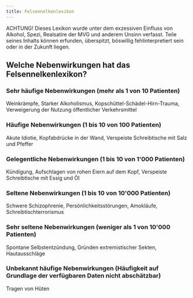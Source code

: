 ```yaml
---
title: Felsennelkenlexikon
---
```


ACHTUNG! Dieses Lexikon wurde unter dem exzessiven Einfluss von Alkohol, Spezi, Realsatire der MVG und anderem Unsinn verfasst. Teile seines Inhalts können erfunden, überspitzt, böswillig fehlinterpretiert sein oder in der Zukunft liegen.

## Welche Nebenwirkungen hat das Felsennelkenlexikon?

### Sehr häufige Nebenwirkungen (mehr als 1 von 10 Patienten)

Weinkrämpfe, Starker Alkoholismus, Kopschüttel-Schädel-Hirn-Trauma, Verweigerung der Nutzung öffentlicher Verkehrsmittel

### Häufige Nebenwirkungen (1 bis 10 von 100 Patienten)

Akute Idiotie, Kopfabdrücke in der Wand, Verspeiste Schreibtische mit Salz und Pfeffer

### Gelegentliche Nebenwirkungen (1 bis 10 von 1'000 Patienten)

Kündigung, Aufschlagen von rohen Eiern auf dem Kopf, Verspeiste Schreibtische mit Essig und Öl

### Seltene Nebenwirkungen (1 bis 10 von 10'000 Patienten)

Schwere Schizophrenie, Persönlichkeitsstörungen, Amokläufe, Schreibtischterrorismus

### Sehr seltene Nebenwirkungen (weniger als 1 von 10'000 Patienten)

Spontane Selbstentzündung, Gründen extremistischer Sekten, Hautausschläge

### Unbekannt häufige Nebenwirkungen (Häufigkeit auf Grundlage der verfügbaren Daten nicht abschätzbar)

Tragen von Hüten
